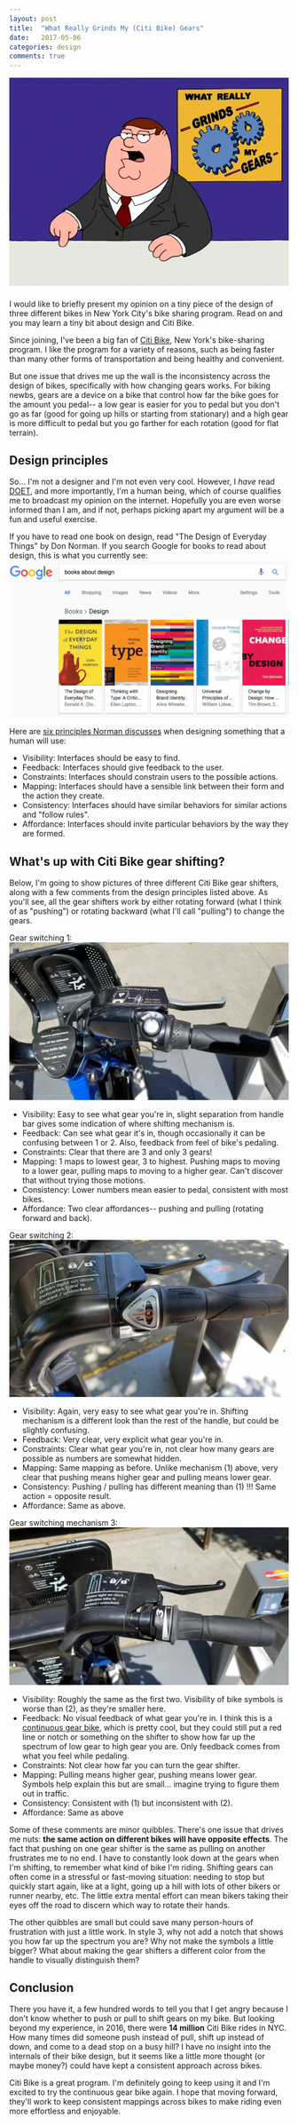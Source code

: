 ```yaml
---
layout: post
title:  "What Really Grinds My (Citi Bike) Gears"
date:   2017-05-06
categories: design
comments: true
---
```


![It's a pun!](/figs/2017-05-06-citibike/grinds_my_gears.png)

I would like to briefly present my opinion on a tiny piece of the design of three different bikes in New York City's bike sharing program.
Read on and you may learn a tiny bit about design and Citi Bike.

Since joining, I've been a big fan of [Citi Bike](http://www.citibikenyc.com), New York's bike-sharing program.
I like the program for a variety of reasons, such as being faster than many other forms of transportation and being healthy and convenient.

But one issue that drives me up the wall is the inconsistency across the design of bikes, specifically with how changing gears works.
For biking newbs, gears are a device on a bike that control how far the bike goes for the amount you pedal-- a low gear is easier for you to pedal but you don't go as far (good for going up hills or starting from stationary) and a high gear is more difficult to pedal but you go farther for each rotation (good for flat terrain).

## Design principles
So... I'm not a designer and I'm not even very cool.
However, I *have* read [DOET](https://en.wikipedia.org/wiki/The_Design_of_Everyday_Things), and more importantly, I'm a human being, which of course qualifies me to broadcast my opinion on the internet.
Hopefully you are even worse informed than I am, and if not, perhaps picking apart my argument will be a fun and useful exercise.

If you have to read one book on design, read "The Design of Everyday Things" by Don Norman.
If you search Google for books to read about design, this is what you currently see:
![And if it's on Google it's always true](/figs/2017-05-06-citibike/google.png)

Here are [six principles Norman discusses](http://www.designprinciplesftw.com/collections/don-normans-principles-of-design) when designing something that a human will use:

- Visibility: Interfaces should be easy to find.
- Feedback: Interfaces should give feedback to the user.
- Constraints: Interfaces should constrain users to the possible actions.
- Mapping: Interfaces should have a sensible link between their form and the action they create.
- Consistency: Interfaces should have similar behaviors for similar actions and "follow rules".
- Affordance: Interfaces should invite particular behaviors by the way they are formed.

## What's up with Citi Bike gear shifting?
Below, I'm going to show pictures of three different Citi Bike gear shifters, along with a few comments from the design principles listed above.
As you'll see, all the gear shifters work by either rotating forward (what I think of as "pushing") or rotating backward (what I'll call "pulling") to change the gears.

Gear switching 1:
![Citi Bike Gear 1](/figs/2017-05-06-citibike/gear1.jpg)

- Visibility: Easy to see what gear you're in, slight separation from handle bar gives some indication of where shifting mechanism is.
- Feedback: Can see what gear it's in, though occasionally it can be confusing between 1 or 2.
  Also, feedback from feel of bike's pedaling.
- Constraints: Clear that there are 3 and only 3 gears!
- Mapping: 1 maps to lowest gear, 3 to highest.
  Pushing maps to moving to a lower gear, pulling maps to moving to a higher gear.
  Can't discover that without trying those motions.
- Consistency: Lower numbers mean easier to pedal, consistent with most bikes.
- Affordance: Two clear affordances-- pushing and pulling (rotating forward and back).

Gear switching 2:
![Citi Bike Gear 2](/figs/2017-05-06-citibike/gear2.jpg)

- Visibility: Again, very easy to see what gear you're in. 
  Shifting mechanism is a different look than the rest of the handle, but could be slightly confusing.
- Feedback: Very clear, very explicit what gear you're in.
- Constraints: Clear what gear you're in, not clear how many gears are possible as numbers are somewhat hidden.
- Mapping: Same mapping as before. 
  Unlike mechanism (1) above, very clear that pushing means higher gear and pulling means lower gear.
- Consistency: Pushing / pulling has different meaning than (1) !!! Same action = opposite result.
- Affordance: Same as above.


Gear switching mechanism 3:
![Citi Bike Gear 3](/figs/2017-05-06-citibike/gear3.jpg)

- Visibility: Roughly the same as the first two. 
  Visibility of bike symbols is worse than (2), as they're smaller here.
- Feedback: No visual feedback of what gear you're in.
  I think this is a [continuous gear bike](https://en.wikipedia.org/wiki/Continuously_variable_transmission), which is pretty cool, but they could still put a red line or notch or something on the shifter to show how far up the spectrum of low gear to high gear you are.
  Only feedback comes from what you feel while pedaling.
- Constraints: Not clear how far you can turn the gear shifter.
- Mapping: Pulling means higher gear, pushing means lower gear.
  Symbols help explain this but are small... imagine trying to figure them out in traffic.
- Consistency: Consistent with (1) but inconsistent with (2).
- Affordance: Same as above

Some of these comments are minor quibbles.
There's one issue that drives me nuts: **the same action on different bikes will have opposite effects**.
The fact that pushing on one gear shifter is the same as pulling on another frustrates me to no end.
I have to constantly look down at the gears when I'm shifting, to remember what kind of bike I'm riding.
Shifting gears can often come in a stressful or fast-moving situation: needing to stop but quickly start again, like at a light, going up a hill with lots of other bikers or runner nearby, etc.
The little extra mental effort can mean bikers taking their eyes off the road to discern which way to rotate their hands.

The other quibbles are small but could save many person-hours of frustration with just a little work.
In style 3, why not add a notch that shows you how far up the spectrum you are?
Why not make the symbols a little bigger?
What about making the gear shifters a different color from the handle to visually distinguish them?

## Conclusion
There you have it, a few hundred words to tell you that I get angry because I don't know whether to push or pull to shift gears on my bike.
But looking beyond my experience, in 2016, there were **14 million** Citi Bike rides in NYC.
How many times did someone push instead of pull, shift up instead of down, and come to a dead stop on a busy hill?
I have no insight into the internals of their bike design, but it seems like a little more thought (or maybe money?) could have kept a consistent approach across bikes.

Citi Bike is a great program.
I'm definitely going to keep using it and I'm excited to try the continuous gear bike again.
I hope that moving forward, they'll work to keep consistent mappings across bikes to make riding even more effortless and enjoyable.
